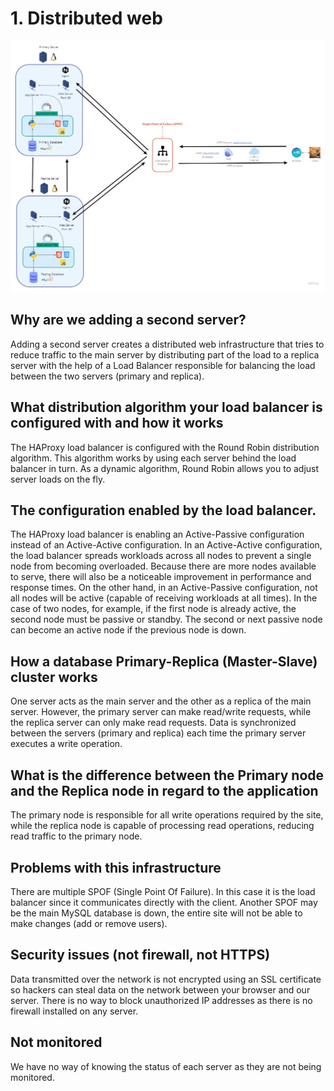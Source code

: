 # 1. Distributed web

![diagram](distributed_web_infrastructure.jpg)

## Why are we adding a second server?

Adding a second server creates a distributed web infrastructure that tries to reduce traffic to the main server by distributing part of the load to a replica server with the help of a Load Balancer responsible for balancing the load between the two servers (primary and replica).

## What distribution algorithm your load balancer is configured with and how it works

The HAProxy load balancer is configured with the Round Robin distribution algorithm. This algorithm works by using each server behind the load balancer in turn. As a dynamic algorithm, Round Robin allows you to adjust server loads on the fly.

## The configuration enabled by the load balancer.

The HAProxy load balancer is enabling an Active-Passive configuration instead of an Active-Active configuration. In an Active-Active configuration, the load balancer spreads workloads across all nodes to prevent a single node from becoming overloaded. Because there are more nodes available to serve, there will also be a noticeable improvement in performance and response times. On the other hand, in an Active-Passive configuration, not all nodes will be active (capable of receiving workloads at all times). In the case of two nodes, for example, if the first node is already active, the second node must be passive or standby. The second or next passive node can become an active node if the previous node is down.

## How a database Primary-Replica (Master-Slave) cluster works

One server acts as the main server and the other as a replica of the main server. However, the primary server can make read/write requests, while the replica server can only make read requests. Data is synchronized between the servers (primary and replica) each time the primary server executes a write operation.

## What is the difference between the Primary node and the Replica node in regard to the application

The primary node is responsible for all write operations required by the site, while the replica node is capable of processing read operations, reducing read traffic to the primary node.

## Problems with this infrastructure

There are multiple SPOF (Single Point Of Failure).
In this case it is the load balancer since it communicates directly with the client.
Another SPOF may be the main MySQL database is down, the entire site will not be able to make changes (add or remove users).

## Security issues (not firewall, not HTTPS)

Data transmitted over the network is not encrypted using an SSL certificate so hackers can 
steal data on the network between your browser and our server. There is no way to block unauthorized IP addresses as there is no firewall installed on any server.

## Not monitored

We have no way of knowing the status of each server as they are not being monitored.
